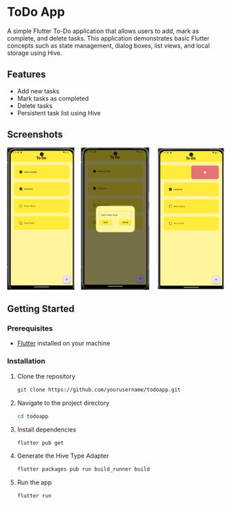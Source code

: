 # ToDo App

A simple Flutter To-Do application that allows users to add, mark as complete, and delete tasks. This application demonstrates basic Flutter concepts such as state management, dialog boxes, list views, and local storage using Hive.

## Features

- Add new tasks
- Mark tasks as completed
- Delete tasks
- Persistent task list using Hive

## Screenshots

<!-- Add your UI screenshots here -->
![Screenshot 1](assets/UI.png)

## Getting Started

### Prerequisites

- [Flutter](https://flutter.dev/docs/get-started/install) installed on your machine

### Installation

1. Clone the repository
    ```sh
    git clone https://github.com/yourusername/todoapp.git
    ```
2. Navigate to the project directory
    ```sh
    cd todoapp
    ```
3. Install dependencies
    ```sh
    flutter pub get
    ```
4. Generate the Hive Type Adapter
    ```sh
    flutter packages pub run build_runner build
    ```
5. Run the app
    ```sh
    flutter run
    ```
